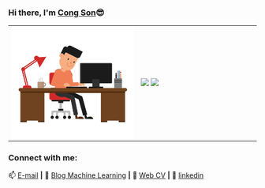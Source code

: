 ### Hi there, I'm [Cong Son][website]😎

<table>
<tr>
  <td width="52%"><img alt="gif" align="right" src="./about.gif"/></td>
  <td width="48%">
    <img src="https://github-readme-stats.vercel.app/api?username=CongSon01&show_icons=true&hide=contribs,issues&hide_border=true" />
    <img src="https://github-readme-stats.vercel.app/api/top-langs/?username=CongSon01&layout=compact&show_icons=true&hide_border=true" />
  </td>
</tr>
<table>
  
### Connect with me:

📫 [E-mail](mailto:duongcongson01@gmail.com) **|** 
👯 [Blog Machine Learning][blog] **|**
🏡 [Web CV][website] **|** 
👔 [linkedin][linkedin]
<br />

[website]: https://congson01.github.io/duongcongsonCV/
[linkedin]: https://www.linkedin.com/in/dcson01/
[blog]: https://web888.vn/author/congson/
